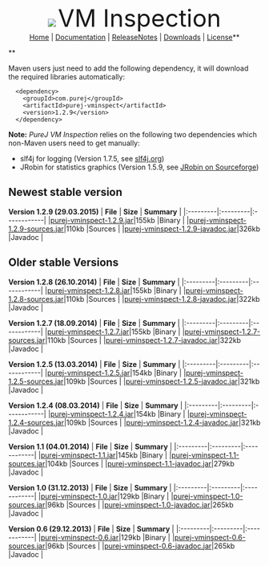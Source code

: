 <p align='center'>
<img src='https://purej-vminspect.googlecode.com/svn/wiki/pics/purej-logo-48.png' />
<font size='20'>VM Inspection</font><br />
<a href='https://code.google.com/p/purej-vminspect/'>Home</a> | <a href='Documentation.md'>Documentation</a> | <a href='ReleaseNotes.md'>ReleaseNotes</a> | <a href='Downloads.md'>Downloads</a> | <a href='License.md'>License</a>**</p>**

Maven users just need to add the following dependency, it will download the required libraries automatically:
```
  <dependency>
    <groupId>com.purej</groupId>
    <artifactId>purej-vminspect</artifactId>
    <version>1.2.9</version>
  </dependency>
```

**Note:** _PureJ VM Inspection_ relies on the following two dependencies which non-Maven users need to get manually:

  * slf4j for logging (Version 1.7.5, see [slf4j.org](http://www.slf4j.org/download.html))
  * JRobin for statistics graphics (Version 1.5.9, see [JRobin on Sourceforge](http://sourceforge.net/projects/jrobin))

## Newest stable version ##

**Version 1.2.9 (29.03.2015)**
| **File** | **Size** | **Summary** |
|:---------|:---------|:------------|
|[purej-vminspect-1.2.9.jar](https://purej-vminspect.googlecode.com/svn/wiki/downloads/1.2.9/purej-vminspect-1.2.9.jar)|155kb     |Binary       |
|[purej-vminspect-1.2.9-sources.jar](https://purej-vminspect.googlecode.com/svn/wiki/downloads/1.2.9/purej-vminspect-1.2.9-sources.jar)|110kb     |Sources      |
|[purej-vminspect-1.2.9-javadoc.jar](https://purej-vminspect.googlecode.com/svn/wiki/downloads/1.2.9/purej-vminspect-1.2.9-javadoc.jar)|326kb     |Javadoc      |


## Older stable Versions ##

**Version 1.2.8 (26.10.2014)**
| **File** | **Size** | **Summary** |
|:---------|:---------|:------------|
|[purej-vminspect-1.2.8.jar](https://purej-vminspect.googlecode.com/svn/wiki/downloads/1.2.8/purej-vminspect-1.2.8.jar)|155kb     |Binary       |
|[purej-vminspect-1.2.8-sources.jar](https://purej-vminspect.googlecode.com/svn/wiki/downloads/1.2.8/purej-vminspect-1.2.8-sources.jar)|110kb     |Sources      |
|[purej-vminspect-1.2.8-javadoc.jar](https://purej-vminspect.googlecode.com/svn/wiki/downloads/1.2.8/purej-vminspect-1.2.8-javadoc.jar)|322kb     |Javadoc      |

**Version 1.2.7 (18.09.2014)**
| **File** | **Size** | **Summary** |
|:---------|:---------|:------------|
|[purej-vminspect-1.2.7.jar](https://purej-vminspect.googlecode.com/svn/wiki/downloads/1.2.7/purej-vminspect-1.2.7.jar)|155kb     |Binary       |
|[purej-vminspect-1.2.7-sources.jar](https://purej-vminspect.googlecode.com/svn/wiki/downloads/1.2.7/purej-vminspect-1.2.7-sources.jar)|110kb     |Sources      |
|[purej-vminspect-1.2.7-javadoc.jar](https://purej-vminspect.googlecode.com/svn/wiki/downloads/1.2.7/purej-vminspect-1.2.7-javadoc.jar)|322kb     |Javadoc      |

**Version 1.2.5 (13.03.2014)**
| **File** | **Size** | **Summary** |
|:---------|:---------|:------------|
|[purej-vminspect-1.2.5.jar](https://purej-vminspect.googlecode.com/svn/wiki/downloads/1.2.5/purej-vminspect-1.2.5.jar)|154kb     |Binary       |
|[purej-vminspect-1.2.5-sources.jar](https://purej-vminspect.googlecode.com/svn/wiki/downloads/1.2.5/purej-vminspect-1.2.5-sources.jar)|109kb     |Sources      |
|[purej-vminspect-1.2.5-javadoc.jar](https://purej-vminspect.googlecode.com/svn/wiki/downloads/1.2.5/purej-vminspect-1.2.5-javadoc.jar)|321kb     |Javadoc      |

**Version 1.2.4 (08.03.2014)**
| **File** | **Size** | **Summary** |
|:---------|:---------|:------------|
|[purej-vminspect-1.2.4.jar](https://purej-vminspect.googlecode.com/svn/wiki/downloads/1.2.4/purej-vminspect-1.2.4.jar)|154kb     |Binary       |
|[purej-vminspect-1.2.4-sources.jar](https://purej-vminspect.googlecode.com/svn/wiki/downloads/1.2.4/purej-vminspect-1.2.4-sources.jar)|109kb     |Sources      |
|[purej-vminspect-1.2.4-javadoc.jar](https://purej-vminspect.googlecode.com/svn/wiki/downloads/1.2.4/purej-vminspect-1.2.4-javadoc.jar)|321kb     |Javadoc      |

**Version 1.1 (04.01.2014)**
| **File** | **Size** | **Summary** |
|:---------|:---------|:------------|
|[purej-vminspect-1.1.jar](https://purej-vminspect.googlecode.com/svn/wiki/downloads/1.1/purej-vminspect-1.1.jar)|145kb     |Binary       |
|[purej-vminspect-1.1-sources.jar](https://purej-vminspect.googlecode.com/svn/wiki/downloads/1.1/purej-vminspect-1.1-sources.jar)|104kb     |Sources      |
|[purej-vminspect-1.1-javadoc.jar](https://purej-vminspect.googlecode.com/svn/wiki/downloads/1.1/purej-vminspect-1.1-javadoc.jar)|279kb     |Javadoc      |

**Version 1.0 (31.12.2013)**
| **File** | **Size** | **Summary** |
|:---------|:---------|:------------|
|[purej-vminspect-1.0.jar](https://purej-vminspect.googlecode.com/svn/wiki/downloads/1.0/purej-vminspect-1.0.jar)|129kb     |Binary       |
|[purej-vminspect-1.0-sources.jar](https://purej-vminspect.googlecode.com/svn/wiki/downloads/1.0/purej-vminspect-1.0-sources.jar)|96kb      |Sources      |
|[purej-vminspect-1.0-javadoc.jar](https://purej-vminspect.googlecode.com/svn/wiki/downloads/1.0/purej-vminspect-1.0-javadoc.jar)|265kb     |Javadoc      |


**Version 0.6 (29.12.2013)**
| **File** | **Size** | **Summary** |
|:---------|:---------|:------------|
|[purej-vminspect-0.6.jar](https://purej-vminspect.googlecode.com/svn/wiki/downloads/0.6/purej-vminspect-0.6.jar)|129kb     |Binary       |
|[purej-vminspect-0.6-sources.jar](https://purej-vminspect.googlecode.com/svn/wiki/downloads/0.6/purej-vminspect-0.6-sources.jar)|96kb      |Sources      |
|[purej-vminspect-0.6-javadoc.jar](https://purej-vminspect.googlecode.com/svn/wiki/downloads/0.6/purej-vminspect-0.6-javadoc.jar)|265kb     |Javadoc      |